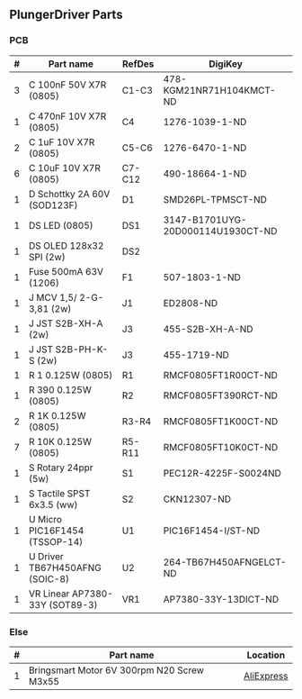 ## PlungerDriver Parts

### PCB

|  # | Part name                           | RefDes  | DigiKey                           |
|---:|-------------------------------------|---------|-----------------------------------|
|  3 | C 100nF 50V X7R (0805)              | C1-C3   | 478-KGM21NR71H104KMCT-ND          |
|  1 | C 470nF 10V X7R (0805)              | C4      | 1276-1039-1-ND                    |
|  2 | C 1uF 10V X7R (0805)                | C5-C6   | 1276-6470-1-ND                    |
|  6 | C 10uF 10V X7R (0805)               | C7-C12  | 490-18664-1-ND                    |
|  1 | D Schottky 2A 60V (SOD123F)         | D1      | SMD26PL-TPMSCT-ND                 |
|  1 | DS LED (0805)                       | DS1     | 3147-B1701UYG-20D000114U1930CT-ND |
|  1 | DS OLED 128x32 SPI (2w)             | DS2     |                                   |
|  1 | Fuse 500mA 63V (1206)               | F1      | 507-1803-1-ND                     |
|  1 | J MCV 1,5/ 2-G-3,81 (2w)            | J1      | ED2808-ND                         |
|  1 | J JST S2B-XH-A (2w)                 | J3      | 455-S2B-XH-A-ND                   |
|  1 | J JST S2B-PH-K-S (2w)               | J3      | 455-1719-ND                       |
|  1 | R 1 0.125W (0805)                   | R1      | RMCF0805FT1R00CT-ND               |
|  1 | R 390 0.125W (0805)                 | R2      | RMCF0805FT390RCT-ND               |
|  2 | R 1K 0.125W (0805)                  | R3-R4   | RMCF0805FT1K00CT-ND               |
|  7 | R 10K 0.125W (0805)                 | R5-R11  | RMCF0805FT10K0CT-ND               |
|  1 | S Rotary 24ppr (5w)                 | S1      | PEC12R-4225F-S0024ND              |
|  1 | S Tactile SPST 6x3.5 (ww)           | S2      | CKN12307-ND                       |
|  1 | U Micro PIC16F1454 (TSSOP-14)       | U1      | PIC16F1454-I/ST-ND                |
|  1 | U Driver TB67H450AFNG (SOIC-8)      | U2      | 264-TB67H450AFNGELCT-ND           |
|  1 | VR Linear AP7380-33Y (SOT89-3)      | VR1     | AP7380-33Y-13DICT-ND              |


### Else

|  # | Part name                                     | Location                                                           |
|---:|-----------------------------------------------|--------------------------------------------------------------------|
|  1 | Bringsmart Motor 6V 300rpm N20 Screw M3x55    | [AliExpress](https://www.aliexpress.us/item/2251832736580698.html) |
